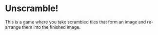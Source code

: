 # Unscramble!

This is a game where you take scrambled tiles that form an image and re-arrange them into the finished image.
